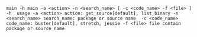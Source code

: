 `main -h
main -a <action> -n <search_name> [ -c <code_name> -f <file> ]
    -h 
        usage
    -a <action>
        action: get_source[default], list_binary
    -n <search_name>
        search_name: package or source name 
    -c <code_name>
        code_name: buster[default], stretch, jessie
    -f <file>
        file contain package or source name`